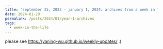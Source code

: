 ```yaml
---
title: 'september 25, 2023 - january 1, 2024: archives from a week in the life'
date: 2024-01-20
permalink: /posts/2024/01/year-1-archives
tags:
  - week-in-the-life
---
```


please see https://yaning-wu.github.io/weekly-updates/ :)

